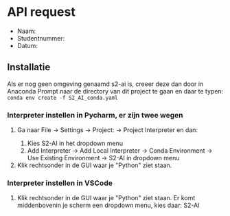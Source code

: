 # API request

* Naam:
* Studentnummer:
* Datum:

## Installatie

Als er nog geen omgeving genaamd s2-ai is, creeer deze dan door in Anaconda Prompt naar de directory van dit project te 
gaan en daar te typen: ```conda env create -f S2_AI_conda.yaml```

### Interpreter instellen in Pycharm, er zijn twee wegen
1. Ga naar File -> Settings -> Project: <ProjectName> -> Project Interpreter en dan:
   1. Kies S2-AI in het dropdown menu
   2. Add Interpreter -> Add Local Interpreter -> Conda Environment -> Use Existing Environment -> S2-AI in dropdown menu
2. Klik rechtsonder in de GUI waar je "Python" ziet staan.

### Interpreter instellen in VSCode
1. Klik rechtsonder in de GUI waar je "Python" ziet staan. Er komt middenbovenin je scherm een dropdown menu, kies daar: S2-AI
